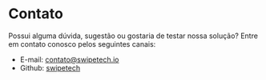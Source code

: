 # Contato

Possui alguma dúvida, sugestão ou gostaria de testar nossa solução? Entre em contato conosco pelos seguintes canais:

- E-mail: [contato@swipetech.io](mailto:contato@swipetech.io)
- Github: [swipetech](https://github.com/swipetech)
